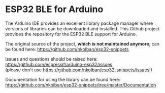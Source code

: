 # ESP32 BLE for Arduino
The Arduino IDE provides an excellent library package manager where versions of libraries can be downloaded and installed. This Github project provides the repository for the ESP32 BLE support for Arduino.

The original source of the project, **which is not maintained anymore**, can be found here: https://github.com/nkolban/esp32-snippets

Issues and questions should be raised here: https://github.com/espressif/arduino-esp32/issues <br> (please don't use https://github.com/nkolban/esp32-snippets/issues!)

Documentation for using the library can be found here: https://github.com/nkolban/esp32-snippets/tree/master/Documentation
